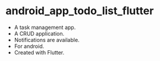 # android_app_todo_list_flutter

- A task management app.
- A CRUD application.
- Notifications are available.
- For android.
- Created with Flutter.

